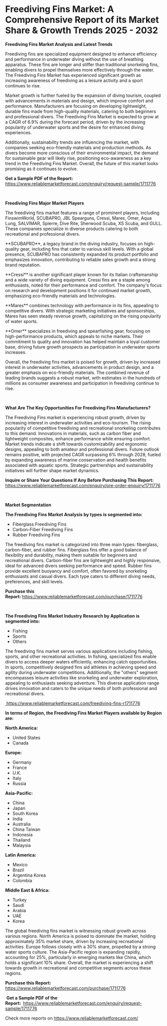 <p><h1>Freediving Fins Market: A Comprehensive Report of its Market Share & Growth Trends 2025 - 2032</h1></p><p><strong>Freediving Fins Market Analysis and Latest Trends</strong></p>
<p><p>Freediving fins are specialized equipment designed to enhance efficiency and performance in underwater diving without the use of breathing apparatus. These fins are longer and stiffer than traditional snorkeling fins, enabling divers to propel themselves more effectively through the water. The Freediving Fins Market has experienced significant growth as increasing awareness of freediving as a leisure activity and a sport continues to rise.</p><p>Market growth is further fueled by the expansion of diving tourism, coupled with advancements in materials and design, which improve comfort and performance. Manufacturers are focusing on developing lightweight, durable fins made from high-quality materials, catering to both beginners and professional divers. The Freediving Fins Market is expected to grow at a CAGR of 6.9% during the forecast period, driven by the increasing popularity of underwater sports and the desire for enhanced diving experiences.</p><p>Additionally, sustainability trends are influencing the market, with companies seeking eco-friendly materials and production methods. As divers become more conscious of their environmental impact, the demand for sustainable gear will likely rise, positioning eco-awareness as a key trend in the Freediving Fins Market. Overall, the future of this market looks promising as it continues to evolve.</p></p>
<p><strong>Get a Sample PDF of the Report:&nbsp;</strong> <a href="https://www.reliablemarketforecast.com/enquiry/request-sample/1711776?utm_campaign=3458&utm_medium=2&utm_source=Github&utm_content=ia&utm_term=27032025&utm_id=freediving-fins">https://www.reliablemarketforecast.com/enquiry/request-sample/1711776</a></p>
<p>&nbsp;</p>
<p><strong>Freediving Fins Major Market Players</strong></p>
<p><p>The freediving fins market features a range of prominent players, including FinswimWorld, SCUBAPRO, JBL Spearguns, Cressi, Mares, Omer, Aqua Lung, SALVIMAR, Spierre, Dive Rite, Sherwood Scuba, XS Scuba, and GULL. These companies specialize in diverse products catering to both recreational and professional divers.</p><p>**SCUBAPRO**, a legacy brand in the diving industry, focuses on high-quality gear, including fins that cater to various skill levels. With a global presence, SCUBAPRO has consistently expanded its product portfolio and emphasizes innovation, contributing to reliable sales growth and a strong brand reputation.</p><p>**Cressi** is another significant player known for its Italian craftsmanship and a wide variety of diving equipment. Cressi fins are a staple among enthusiasts, noted for their performance and comfort. The company's focus on research and development positions it for continued market growth, emphasizing eco-friendly materials and technologies.</p><p>**Mares** combines technology with performance in its fins, appealing to competitive divers. With strategic marketing initiatives and sponsorships, Mares has seen steady revenue growth, capitalizing on the rising popularity of water sports.</p><p>**Omer** specializes in freediving and spearfishing gear, focusing on high-performance products, which appeals to niche markets. Their commitment to quality and innovation has helped maintain a loyal customer base, driving future growth prospects as participation in underwater sports increases.</p><p>Overall, the freediving fins market is poised for growth, driven by increased interest in underwater activities, advancements in product design, and a greater emphasis on eco-friendly materials. The combined revenue of leading brands suggests a robust market, with estimates in the hundreds of millions as consumer awareness and participation in freediving continue to rise.</p></p>
<p>&nbsp;</p>
<p><strong>What Are The Key Opportunities For Freediving Fins Manufacturers?</strong></p>
<p><p>The Freediving Fins market is experiencing robust growth, driven by increasing interest in underwater activities and eco-tourism. The rising popularity of competitive freediving and recreational snorkeling contributes to this demand. Innovations in materials, such as carbon fiber and lightweight composites, enhance performance while ensuring comfort. Market trends indicate a shift towards customizability and ergonomic designs, appealing to both amateur and professional divers. Future outlook remains positive, with projected CAGR surpassing 6% through 2028, fueled by expanding awareness of marine conservation and health benefits associated with aquatic sports. Strategic partnerships and sustainability initiatives will further shape market dynamics.</p></p>
<p><strong>Inquire or Share Your Questions If Any Before Purchasing This Report:</strong> <a href="https://www.reliablemarketforecast.com/enquiry/pre-order-enquiry/1711776?utm_campaign=3458&utm_medium=2&utm_source=Github&utm_content=ia&utm_term=27032025&utm_id=freediving-fins">https://www.reliablemarketforecast.com/enquiry/pre-order-enquiry/1711776</a></p>
<p>&nbsp;</p>
<p><strong>Market Segmentation</strong></p>
<p><strong>The Freediving Fins Market Analysis by types is segmented into:</strong></p>
<p><ul><li>Fiberglass Freediving Fins</li><li>Carbon-Fiber Freediving Fins</li><li>Rubber Freediving Fins</li></ul></p>
<p><p>The freediving fins market is categorized into three main types: fiberglass, carbon-fiber, and rubber fins. Fiberglass fins offer a good balance of flexibility and durability, making them suitable for beginners and recreational divers. Carbon-fiber fins are lightweight and highly responsive, ideal for advanced divers seeking performance and speed. Rubber fins provide excellent buoyancy and comfort, often favored by snorkeling enthusiasts and casual divers. Each type caters to different diving needs, preferences, and skill levels.</p></p>
<p><strong>Purchase this Report:&nbsp;</strong><a href="https://www.reliablemarketforecast.com/purchase/1711776?utm_campaign=3458&utm_medium=2&utm_source=Github&utm_content=ia&utm_term=27032025&utm_id=freediving-fins">https://www.reliablemarketforecast.com/purchase/1711776</a></p>
<p>&nbsp;</p>
<p><strong>The Freediving Fins Market Industry Research by Application is segmented into:</strong></p>
<p><ul><li>Fishing</li><li>Sports</li><li>Others</li></ul></p>
<p><p>The freediving fins market serves various applications including fishing, sports, and other recreational activities. In fishing, specialized fins enable divers to access deeper waters efficiently, enhancing catch opportunities. In sports, competitively designed fins aid athletes in achieving speed and agility during underwater competitions. Additionally, the "others" segment encompasses leisure activities like snorkeling and underwater exploration, appealing to enthusiasts seeking adventure. This diverse application range drives innovation and caters to the unique needs of both professional and recreational divers.</p></p>
<p><a href="https://www.reliablemarketforecast.com/freediving-fins-r1711776?utm_campaign=3458&utm_medium=2&utm_source=Github&utm_content=ia&utm_term=27032025&utm_id=freediving-fins">&nbsp;https://www.reliablemarketforecast.com/freediving-fins-r1711776</a></p>
<p><strong>In terms of Region, the Freediving Fins Market Players available by Region are:</strong></p>
<p>
    <p> <strong> North America: </strong>
        <ul>
            <li>United States</li>
            <li>Canada</li>
        </ul>
        </p> 
    <p> <strong> Europe: </strong>
        <ul>
            <li>Germany</li>
            <li>France</li>
            <li>U.K.</li>
            <li>Italy</li>
            <li>Russia</li>
        </ul>
        </p> 
    <p> <strong> Asia-Pacific: </strong>
        <ul>
            <li>China</li>
            <li>Japan</li>
            <li>South Korea</li>
            <li>India</li>
            <li>Australia</li>
            <li>China Taiwan</li>
            <li>Indonesia</li>
            <li>Thailand</li>
            <li>Malaysia</li>
        </ul>
        </p> 
    <p> <strong> Latin America: </strong>
        <ul>
            <li>Mexico</li>
            <li>Brazil</li>
            <li>Argentina Korea</li>
            <li>Colombia</li>
        </ul>
        </p> 
    <p> <strong> Middle East & Africa: </strong>
        <ul>
            <li>Turkey</li>
            <li>Saudi</li>
            <li>Arabia</li>
            <li>UAE</li>
            <li>Korea</li>
        </ul>
    </p>
    </p>
<p><p>The global freediving fins market is witnessing robust growth across various regions. North America is poised to dominate the market, holding approximately 35% market share, driven by increasing recreational activities. Europe follows closely with a 30% share, propelled by a strong water sports culture. The Asia-Pacific region is expanding rapidly, accounting for 25%, particularly in emerging markets like China, which holds a significant 10% share. Overall, the market is experiencing a shift towards growth in recreational and competitive segments across these regions.</p></p>
<p><strong>Purchase this Report: </strong><a href="https://www.reliablemarketforecast.com/purchase/1711776?utm_campaign=3458&utm_medium=2&utm_source=Github&utm_content=ia&utm_term=27032025&utm_id=freediving-fins">https://www.reliablemarketforecast.com/purchase/1711776</a></p>
<p>&nbsp;<strong>Get a Sample PDF of the Report:&nbsp;&nbsp;</strong><a href="https://www.reliablemarketforecast.com/enquiry/request-sample/1711776?utm_campaign=3458&utm_medium=2&utm_source=Github&utm_content=ia&utm_term=27032025&utm_id=freediving-fins">https://www.reliablemarketforecast.com/enquiry/request-sample/1711776</a></p>
<p><strong></strong></p>
<p>Check more reports on <a href="https://www.reliablemarketforecast.com/?utm_campaign=3458&utm_medium=2&utm_source=Github&utm_content=ia&utm_term=27032025&utm_id=freediving-fins">https://www.reliablemarketforecast.com/</a></p>